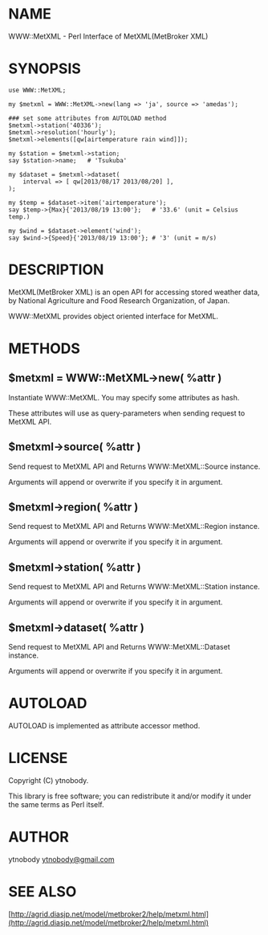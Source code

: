 # NAME

WWW::MetXML - Perl Interface of MetXML(MetBroker XML)

# SYNOPSIS

    use WWW::MetXML;
    
    my $metxml = WWW::MetXML->new(lang => 'ja', source => 'amedas');
    
    ### set some attributes from AUTOLOAD method
    $metxml->station('40336');
    $metxml->resolution('hourly');
    $metxml->elements([qw[airtemperature rain wind]]);
    
    my $station = $metxml->station;
    say $station->name;   # 'Tsukuba'
    
    my $dataset = $metxml->dataset(
        interval => [ qw[2013/08/17 2013/08/20] ],
    );
    
    my $temp = $dataset->item('airtemperature');
    say $temp->{Max}{'2013/08/19 13:00'};   # '33.6' (unit = Celsius temp.)
    
    my $wind = $dataset->element('wind');
    say $wind->{Speed}{'2013/08/19 13:00'}; # '3' (unit = m/s)

# DESCRIPTION

MetXML(MetBroker XML) is an open API for accessing stored weather data, by National Agriculture and Food Research Organization, of Japan.

WWW::MetXML provides object oriented interface for MetXML.

# METHODS

## $metxml = WWW::MetXML->new( %attr )

Instantiate WWW::MetXML. You may specify some attributes as hash. 

These attributes will use as query-parameters when sending request to MetXML API.

## $metxml->source( %attr )

Send request to MetXML API and Returns WWW::MetXML::Source instance. 

Arguments will append or overwrite if you specify it in argument.

## $metxml->region( %attr )

Send request to MetXML API and Returns WWW::MetXML::Region instance. 

Arguments will append or overwrite if you specify it in argument.

## $metxml->station( %attr )

Send request to MetXML API and Returns WWW::MetXML::Station instance. 

Arguments will append or overwrite if you specify it in argument.

## $metxml->dataset( %attr )

Send request to MetXML API and Returns WWW::MetXML::Dataset instance. 

Arguments will append or overwrite if you specify it in argument.

# AUTOLOAD

AUTOLOAD is implemented as attribute accessor method.

# LICENSE

Copyright (C) ytnobody.

This library is free software; you can redistribute it and/or modify
it under the same terms as Perl itself.

# AUTHOR

ytnobody <ytnobody@gmail.com>

# SEE ALSO

[http://agrid.diasjp.net/model/metbroker2/help/metxml.html](http://agrid.diasjp.net/model/metbroker2/help/metxml.html)
